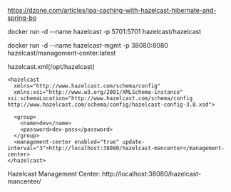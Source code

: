 https://dzone.com/articles/jpa-caching-with-hazelcast-hibernate-and-spring-bo

docker run -d --name hazelcast -p 5701:5701 hazelcast/hazelcast

docker run -d --name hazelcast-mgmt -p 38080:8080 hazelcast/management-center:latest


hazelcast.xml(/opt/hazelcast)
```
<hazelcast
  xmlns="http://www.hazelcast.com/schema/config"
  xmlns:xsi="http://www.w3.org/2001/XMLSchema-instance" xsi:schemaLocation="http://www.hazelcast.com/schema/config http://www.hazelcast.com/schema/config/hazelcast-config-3.8.xsd">
  
  <group>
    <name>dev</name>
    <password>dev-pass</password>
  </group>
  <management-center enabled="true" update-interval="3">http://localhost:38080/hazelcast-mancenter</management-center>
</hazelcast>
```

Hazelcast Management Center: http://localhost:38080/hazelcast-mancenter/

